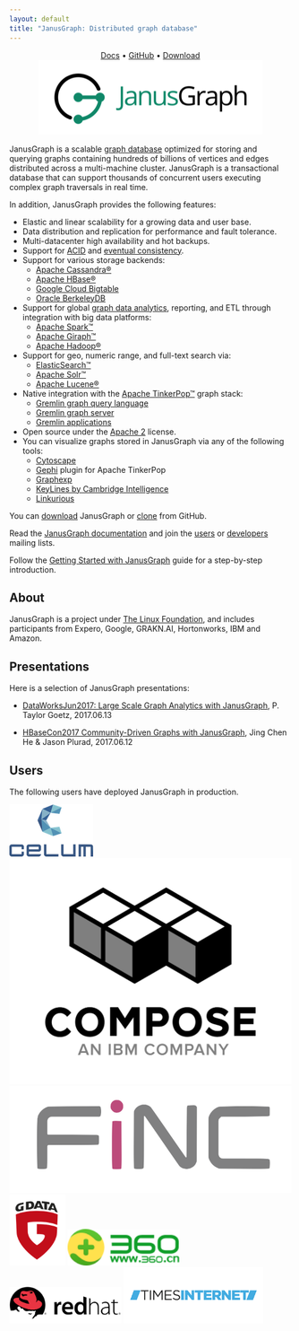 ```yaml
---
layout: default
title: "JanusGraph: Distributed graph database"
---
```


<center>
  <a href="http://docs.janusgraph.org/latest/">Docs</a> &bull;
  <a href="https://github.com/JanusGraph/janusgraph/">GitHub</a> &bull;
  <a href="https://github.com/JanusGraph/janusgraph/releases/">Download</a><br />
  <img class="janusgraph" src="images/janusgraph.png" />
</center>

JanusGraph is a scalable [graph
database](http://en.wikipedia.org/wiki/Graph_database) optimized for storing and
querying graphs containing hundreds of billions of vertices and edges
distributed across a multi-machine cluster. JanusGraph is a transactional
database that can support thousands of concurrent users executing complex graph
traversals in real time.

In addition, JanusGraph provides the following features:

* Elastic and linear scalability for a growing data and user base.
* Data distribution and replication for performance and fault tolerance.
* Multi-datacenter high availability and hot backups.
* Support for [ACID](http://en.wikipedia.org/wiki/ACID) and
  [eventual consistency](http://en.wikipedia.org/wiki/Eventual_consistency).
* Support for various storage backends:
  * [Apache Cassandra®](http://cassandra.apache.org)
  * [Apache HBase®](http://hbase.apache.org)
  * [Google Cloud Bigtable](https://cloud.google.com/bigtable)
  * [Oracle BerkeleyDB](http://www.oracle.com/technetwork/database/berkeleydb/overview/index-093405.html)
* Support for global [graph data analytics](http://tinkerpop.apache.org/docs/3.2.4/reference/#graphcomputer), reporting, and ETL through integration with big data
  platforms:
  * [Apache Spark™](http://spark.apache.org)
  * [Apache Giraph™](http://giraph.apache.org)
  * [Apache Hadoop®](http://hadoop.apache.org)
* Support for geo, numeric range, and full-text search via:
  * [ElasticSearch™](http://www.elasticsearch.org)
  * [Apache Solr™](http://lucene.apache.org/solr)
  * [Apache Lucene®](http://lucene.apache.org)
* Native integration with the [Apache TinkerPop™](http://tinkerpop.apache.org) graph stack:
  * [Gremlin graph query language](http://tinkerpop.apache.org/docs/3.2.4/reference/#traversal)
  * [Gremlin graph server](http://tinkerpop.apache.org/docs/3.2.4/reference/#gremlin-server)
  * [Gremlin applications](http://tinkerpop.apache.org/docs/3.2.4/reference/#gremlin-applications)
* Open source under the [Apache 2](http://www.apache.org/licenses/LICENSE-2.0.html) license.
* You can visualize graphs stored in JanusGraph via any of the following tools:
  * [Cytoscape](http://www.cytoscape.org/)
  * [Gephi](http://tinkerpop.apache.org/docs/current/reference/#gephi-plugin)
    plugin for Apache TinkerPop
  * [Graphexp](https://github.com/bricaud/graphexp)
  * [KeyLines by Cambridge Intelligence](https://cambridge-intelligence.com/visualizing-janusgraph-new-titandb-fork/)
  * [Linkurious](https://doc.linkurio.us/ogma/latest/tutorials/janusgraph/)

You can [download](https://github.com/JanusGraph/janusgraph/releases) JanusGraph
or [clone](https://github.com/JanusGraph/janusgraph) from GitHub.

Read the [JanusGraph documentation](http://docs.janusgraph.org/latest) and join the
[users](https://groups.google.com/group/janusgraph-users) or
[developers](https://groups.google.com/group/janusgraph-dev) mailing lists.

Follow the [Getting Started with JanusGraph](http://docs.janusgraph.org/latest/getting-started.html) guide for a step-by-step introduction.

## <a name="about"></a>About

JanusGraph is a project under [The Linux
Foundation](https://www.linuxfoundation.org/blog/2017/01/the-linux-foundation-welcomes-janusgraph/),
and includes participants from Expero, Google, GRAKN.AI, Hortonworks, IBM and Amazon.

## Presentations
Here is a selection of JanusGraph presentations:

* [DataWorksJun2017: Large Scale Graph Analytics with JanusGraph](https://www.slideshare.net/ptgoetz/large-scale-graph-analytics-with-janusgraph), P. Taylor Goetz, 2017.06.13

* [HBaseCon2017 Community-Driven Graphs with JanusGraph](https://www.slideshare.net/HBaseCon/communitydriven-graphs-with-janusgraph-77117443), Jing Chen He & Jason Plurad, 2017.06.12

## <a name="users"></a>Users

The following users have deployed JanusGraph in production.

<a href="https://www.celum.com/en/graph-driven-and-reactive-architecture" class="logo"><img src="images/logos/celum.png" alt="celum" class="logo" style="width: 150px"></a>
<a href="https://www.compose.com/databases/janusgraph" class="logo"><img src="images/logos/compose.png" alt="Compose" class="logo"></a>
<a href="https://finc.com" class="logo"><img src="images/logos/finc.png" alt="FiNC" class="logo"></a>
<a href="https://gdatasoftware.com" class="logo"><img src="images/logos/gdata.png" alt="G DATA" class="logo" style="width: 100px"></a>
<a href="https://www.360.cn" class="logo"><img src="images/logos/qihoo_360.png" alt="Qihoo 360" class="logo" style="width: 200px"></a>
<a href="https://www.redhat.com" class="logo"><img src="images/logos/redhat.png" alt="Red Hat" class="logo" style="width: 200px"></a>
<a href="http://denmarkblog.timesinternet.in/blogs/graph/times-internet-is-using-janusgraph-as-main-database-in-cms-for-all-newsrooms/articleshow/63709837.cms" class="logo"><img src="images/logos/timesinternet.png" alt="Times Internet" class="logo" style="width: 250px"></a>
